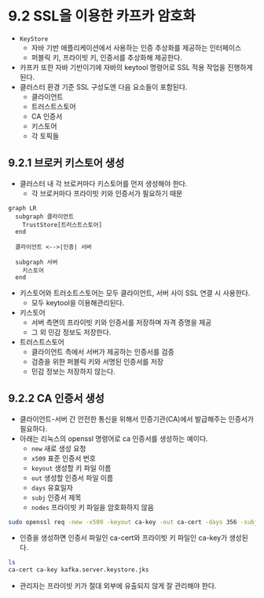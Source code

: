 # 9.2 SSL을 이용한 카프카 암호화

- `KeyStore`
    - 자바 기반 애플리케이션에서 사용하는 인증 추상화를 제공하는 인터페이스
    - 퍼블릭 키, 프라이빗 키, 인증서를 추상화해 제공한다.
- 카프카 또한 자바 기반이기에 자바의 keytool 명령어로 SSL 적용 작업을 진행하게 된다.
- 클러스터 환경 기준 SSL 구성도엔 다음 요소들이 포함된다.
    - 클라이언트
    - 트러스트스토어
    - CA 인증서
    - 키스토어
    - 각 토픽들

## 9.2.1 브로커 키스토어 생성

- 클러스터 내 각 브로커마다 키스토어를 먼저 생성해야 한다.
    - 각 브로커마다 프라이빗 키와 인증서가 필요하기 때문

```mermaid
graph LR
  subgraph 클라이언트
    TrustStore[트러스트스토어]
  end

  클라이언트 <-->|인증| 서버

  subgraph 서버
    키스토어
  end

```

- 키스토어와 트러소트스토어는 모두 클라이언트, 서버 사이 SSL 연결 시 사용한다.
    - 모두 keytool을 이용해관리된다.
- 키스토어
    - 서버 측면의 프라이빗 키와 인증서를 저장하며 자격 증명을 제공
    - 그 외 민감 정보도 저장한다.
- 트러스트스토어
    - 클라이언트 측에서 서버가 제공하는 인증서를 검증
    - 검증을 위한 퍼블릭 키와 서명된 인증서를 저장
    - 민감 정보는 저장하지 않는다.

## 9.2.2 CA 인증서 생성

- 클라이언트-서버 간 안전한 통신을 위해서 인증기관(CA)에서 발급해주는 인증서가 필요하다.
- 아래는 리눅스의 openssl 명령어로 ca 인증서를 생성하는 예이다.
  - `new` 새로 생성 요청
  - `x509` 표준 인증서 번호
  - `keyout` 생성할 키 파일 이름
  - `out` 생성할 인증서 파일 이름
  - `days` 유효일자
  - `subj` 인증서 제목
  - `nodes` 프라이빗 키 파일을 암호화하지 않음

```bash
sudo openssl req -new -x509 -keyout ca-key -out ca-cert -days 356 -subj "/CN=foo.bar" -nodes
```

- 인증을 생성하면 인증서 파일인 ca-cert와 프라이빗 키 파일인 ca-key가 생성된다.

```bash
ls
ca-cert ca-key kafka.server.keystore.jks
```

- 관리자는 프라이빗 키가 절대 외부에 유출되지 않게 잘 관리해야 한다.
